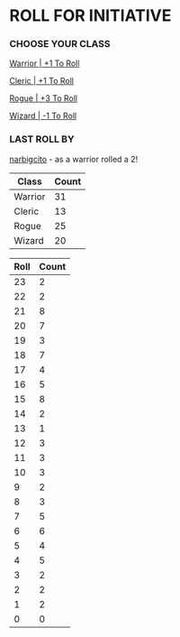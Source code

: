 # ROLL FOR INITIATIVE
### CHOOSE YOUR CLASS

[Warrior | +1 To Roll](https://github.com/benjaminsampica/benjaminsampica/issues/new?title=roll%7Cwarrior&body=Just+click+%27Submit+new+issue%27.)

[Cleric | +1 To Roll](https://github.com/benjaminsampica/benjaminsampica/issues/new?title=roll%7Ccleric&body=Just+click+%27Submit+new+issue%27.)

[Rogue | +3 To Roll](https://github.com/benjaminsampica/benjaminsampica/issues/new?title=roll%7Crogue&body=Just+click+%27Submit+new+issue%27.)

[Wizard | -1 To Roll](https://github.com/benjaminsampica/benjaminsampica/issues/new?title=roll%7Cwizard&body=Just+click+%27Submit+new+issue%27.)
### LAST ROLL BY
[narbigcito](https://www.github.com/narbigcito) - as a warrior rolled a 2!

|Class|Count|
|-|-|
|Warrior|31|
|Cleric|13|
|Rogue|25|
|Wizard|20|

|Roll|Count|
|-|-|
|23|2
|22|2
|21|8
|20|7
|19|3
|18|7
|17|4
|16|5
|15|8
|14|2
|13|1
|12|3
|11|3
|10|3
|9|2
|8|3
|7|5
|6|6
|5|4
|4|5
|3|2
|2|2
|1|2
|0|0
